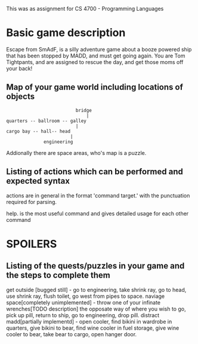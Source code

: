 This was as assignment for CS 4700 - Programming Languages

Basic game description
==============

Escape from SmAdF, is a silly adventure game about a booze powered ship that has been stopped by MADD, and must get going again. You are 
Tom Tightpants, and are assigned to rescue the day, and get those moms off your back!

Map of your game world including locations of objects
---

                              bridge
                                  |
    quarters -- ballroom -- galley
                              |
    cargo bay -- hall-- head
                            |
                  engineering

Addionally there are space areas, who's map is a puzzle.

Listing of actions which can be performed and expected syntax
--
actions are in general in the format 'command target.' with the punctuation required for parsing.

help. is the most useful command and gives detailed usage for each other command

SPOILERS
===

Listing of the quests/puzzles in your game and the steps to complete them
--
get outside [bugged still] - go to engineering, take shrink ray, go to head, use shrink ray, flush toilet, go west from pipes to space.
naviage space[completely unimplemented] - throw one of your infinate wrenches[TODO description] the opposate way of where you wish to go, pick up pill, return to ship, go to engineering, drop pill.
distract madd[partially implementd] - open cooler, find bikini in wardrobe in quarters, give bikini to bear, find wine cooler in fuel storage, give wine cooler to bear, take bear to cargo, open hanger door.